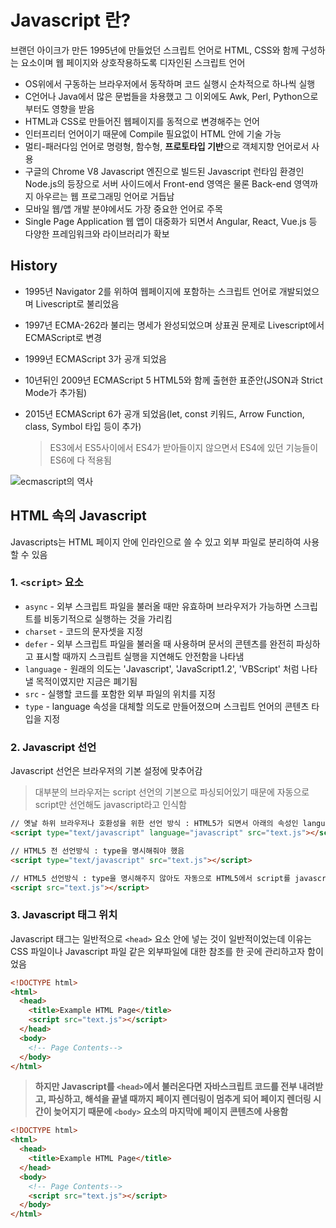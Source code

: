 # Javascript 란?

브랜던 아이크가 만든 1995년에 만들었던 스크립트 언어로 HTML, CSS와 함께 구성하는 요소이며 웹 페이지와 상호작용하도록 디자인된 스크립트 언어

- OS위에서 구동하는 브라우저에서 동작하며 코드 실행시 순차적으로 하나씩 실행
- C언어나 Java에서 많은 문법들을 차용했고 그 이외에도 Awk, Perl, Python으로부터도 영향을 받음
- HTML과 CSS로 만들어진 웹페이지를 동적으로 변경해주는 언어
- 인터프리터 언어이기 때문에 Compile 필요없이 HTML 안에 기술 가능
- 멀티-패러다임 언어로 명령형, 함수형, **프로토타입 기반**으로 객체지향 언어로서 사용
- 구글의 Chrome V8 Javascript 엔진으로 빌드된 Javascript 런타임 환경인 Node.js의 등장으로 서버 사이드에서 Front-end 영역은 물론 Back-end 영역까지 아우르는 웹 프로그래밍 언어로 거듭남
- 모바일 웹/앱 개발 분야에서도 가장 중요한 언어로 주목
- Single Page Application 웹 앱이 대중화가 되면서 Angular, React, Vue.js 등 다양한 프레임워크와 라이브러리가 확보

## History

- 1995년 Navigator 2를 위하여 웹페이지에 포함하는 스크립트 언어로 개발되었으며 Livescript로 불리었음

- 1997년 ECMA-262라 불리는 명세가 완성되었으며 상표권 문제로 Livescript에서 ECMAScript로 변경

- 1999년 ECMAScript 3가 공개 되었음

- 10년뒤인 2009년 ECMAScript 5 HTML5와 함께 출현한 표준안(JSON과 Strict Mode가 추가됨)

- 2015년 ECMAScript 6가 공개 되었음(let, const 키워드, Arrow Function, class, Symbol 타입 등이 추가)

  > ES3에서 ES5사이에서 ES4가 받아들이지 않으면서 ES4에 있던 기능들이 ES6에 다 적용됨   

![ecmascript의 역사](/img/til/ecmascript-history.png)

## HTML 속의 Javascript

Javascripts는 HTML 페이지 안에 인라인으로 쓸 수 있고 외부 파일로 분리하여 사용할 수 있음

### 1. `<script>` 요소

- `async` - 외부 스크립트 파일을 불러올 때만 유효하며 브라우저가 가능하면 스크립트를 비동기적으로 실행하는 것을 가리킴
- `charset` - 코드의 문자셋을 지정
- `defer` - 외부 스크립트 파일을 불러올 때 사용하며 문서의 콘텐츠를 완전히 파싱하고 표시할 때까지 스크립트 실행을 지연해도 안전함을 나타냄
- `language` - 원래의 의도는 'Javascript', 'JavaScript1.2', 'VBScript' 처럼 나타낼 목적이였지만 지금은 폐기됨
- `src` - 실행할 코드를 포함한 외부 파일의 위치를 지정
- `type` - language 속성을 대체할 의도로 만들어졌으며 스크립트 언어의 콘텐츠 타입을 지정

### 2. Javascript 선언

Javascript 선언은 브라우저의 기본 설정에 맞추어감

> 대부분의 브라우저는 script 선언의 기본으로 파싱되어있기 때문에 자동으로 script만 선언해도 javascript라고 인식함

```html
// 옛날 하위 브라우저나 호환성을 위한 선언 방식 : HTML5가 되면서 아래의 속성인 language가 없는 것으로 무시되며 사용 X
<script type="text/javascript" language="javascript" src="text.js"></script>

// HTML5 전 선언방식 : type을 명시해줘야 했음
<script type="text/javascript" src="text.js"></script>

// HTML5 선언방식 : type을 명시해주지 않아도 자동으로 HTML5에서 script를 javascript로 인식
<script src="text.js"></script>
```

### 3. Javascript 태그 위치 

Javascript 태그는 일반적으로 `<head>` 요소 안에 넣는 것이 일반적이었는데 이유는 CSS 파일이나 Javascript 파일 같은 외부파일에 대한 참조를 한 곳에 관리하고자 함이었음

```html
<!DOCTYPE html>
<html>
  <head>
    <title>Example HTML Page</title>
  	<script src="text.js"></script>
  </head>
  <body>
    <!-- Page Contents-->
  </body>
</html>
```

>  **하지만 Javascript를 `<head>`에서 불러온다면 자바스크립트 코드를 전부 내려받고, 파싱하고, 해석을 끝낼 때까지 페이지 렌더링이 멈추게 되어 페이지 렌더링 시간이 늦어지기 때문에 `<body>` 요소의 마지막에 페이지 콘텐츠에 사용함**

```html
<!DOCTYPE html>
<html>
  <head>
    <title>Example HTML Page</title>
  </head>
  <body>
    <!-- Page Contents-->
    <script src="text.js"></script>
  </body>
</html>
```



